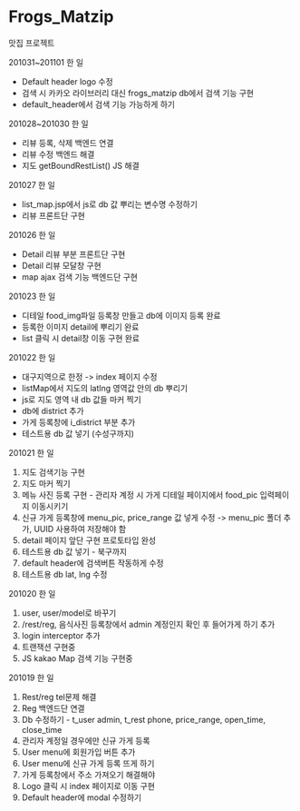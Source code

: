 # Frogs_Matzip
맛집 프로젝트

201031~201101 한 일
- Default header logo 수정
- 검색 시 카카오 라이브러리 대신 frogs_matzip db에서 검색 기능 구현
- default_header에서 검색 기능 가능하게 하기

201028~201030 한 일
- 리뷰 등록, 삭제 백엔드 연결
- 리뷰 수정 백엔드 해결
- 지도 getBoundRestList() JS 해결

201027 한 일
- list_map.jsp에서 js로 db 값 뿌리는 변수명 수정하기
- 리뷰 프론트단 구현

201026 한 일
- Detail 리뷰 부분 프론트단 구현
- Detail 리뷰 모달창 구현
- map ajax 검색 기능 백엔드단 구현

201023 한 일
- 디테일 food_img파일 등록창 만들고 db에 이미지 등록 완료
- 등록한 이미지 detail에 뿌리기 완료
- list 클릭 시 detail창 이동 구현 완료

201022 한 일
- 대구지역으로 한정 -> index 페이지 수정
- listMap에서 지도의 latlng 영역값 안의 db 뿌리기
- js로 지도 영역 내 db 값들 마커 찍기
- db에 district 추가
- 가게 등록창에 i_district 부분 추가
- 테스트용 db 값 넣기 (수성구까지)

201021 한 일
1. 지도 검색기능 구현
2. 지도 마커 찍기
3. 메뉴 사진 등록 구현 - 관리자 계정 시 가게 디테일 페이지에서 food_pic 입력페이지 이동시키기
4. 신규 가게 등록창에 menu_pic, price_range 값 넣게 수정 -> menu_pic 폴더 추가, UUID 사용하여 저장해야 함
5. detail 페이지 앞단 구현 프로토타입 완성
6. 테스트용 db 값 넣기 - 북구까지
7. default header에 검색버튼 작동하게 수정
8. 테스트용 db lat, lng 수정

201020 한 일
1. user, user/model로 바꾸기
2. /rest/reg, 음식사진 등록창에서 admin 계정인지 확인 후 들어가게 하기 추가
3. login interceptor 추가
4. 트랜잭션 구현중
5. JS kakao Map 검색 기능 구현중

201019 한 일
1. Rest/reg tel문제 해결
2. Reg 백엔드단 연결
3. Db  수정하기 - t_user admin, t_rest phone, price_range, open_time, close_time
4. 관리자 계정일 경우에만 신규 가게 등록
5. User menu에 회원가입 버튼 추가
6. User menu에 신규 가게 등록 뜨게 하기
7. 가게 등록창에서 주소 가져오기 해결해야
8. Logo 클릭 시 index 페이지로 이동 구현
9. Default header에 modal 수정하기
